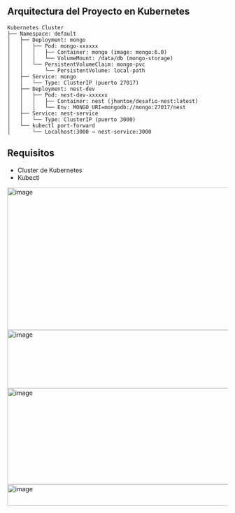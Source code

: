 ##  Arquitectura del Proyecto en Kubernetes

```text
Kubernetes Cluster
├── Namespace: default
│   ├── Deployment: mongo
│   │   ├── Pod: mongo-xxxxxx
│   │   │   ├── Container: mongo (image: mongo:6.0)
│   │   │   └── VolumeMount: /data/db (mongo-storage)
│   │   └── PersistentVolumeClaim: mongo-pvc
│   │       └── PersistentVolume: local-path
│   ├── Service: mongo
│   │   └── Type: ClusterIP (puerto 27017)
│   ├── Deployment: nest-dev
│   │   ├── Pod: nest-dev-xxxxxx
│   │   │   ├── Container: nest (jhantoe/desafio-nest:latest)
│   │   │   └── Env: MONGO_URI=mongodb://mongo:27017/nest
│   ├── Service: nest-service
│   │   └── Type: ClusterIP (puerto 3000)
│   └── kubectl port-forward
│       └── Localhost:3000 → nest-service:3000
```
## Requisitos 
- Cluster de Kubernetes
- Kubectl



<img width="1269" height="326" alt="image" src="https://github.com/user-attachments/assets/44eb97ea-98c2-4632-a0b8-9545f97321b8" />
<img width="1355" height="133" alt="image" src="https://github.com/user-attachments/assets/237a2f29-508f-45d9-a4b3-414ce7d99da8" />
<img width="1260" height="220" alt="image" src="https://github.com/user-attachments/assets/e0de917f-edda-44a9-9295-a04da38d4056" />
<img width="1374" height="49" alt="image" src="https://github.com/user-attachments/assets/6f9378f7-b5d8-4aab-975b-24ed42c887d7" />

